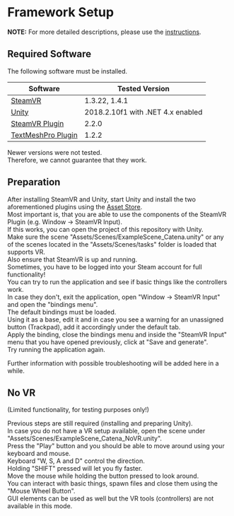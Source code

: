 # Framework Setup

**NOTE:** For more detailed descriptions, please use the [instructions](instructions/).


## Required Software

The following software must be installed.  

Software | Tested Version
---- | ----
[SteamVR](https://store.steampowered.com/app/250820/SteamVR) | 1.3.22, 1.4.1
[Unity](https://unity3d.com/de/get-unity/download/archive) | 2018.2.10f1 with .NET 4.x enabled
[SteamVR Plugin](https://assetstore.unity.com/packages/tools/integration/steamvr-plugin-32647) | 2.2.0
[TextMeshPro Plugin](https://assetstore.unity.com/packages/essentials/beta-projects/textmesh-pro-84126) | 1.2.2

Newer versions were not tested.  
Therefore, we cannot guarantee that they work.  


## Preparation

After installing SteamVR and Unity, start Unity and install the two aforementioned plugins using the [Asset Store](https://docs.unity3d.com/Manual/AssetStore.html).  
Most important is, that you are able to use the components of the SteamVR Plugin (e.g. Window -> SteamVR Input).  
If this works, you can open the project of this repository with Unity.  
Make sure the scene "Assets/Scenes/ExampleScene_Catena.unity" or any of the scenes located in the "Assets/Scenes/tasks" folder is loaded that supports VR.  
Also ensure that SteamVR is up and running.  
Sometimes, you have to be logged into your Steam account for full functionality!  
You can try to run the application and see if basic things like the controllers work.  
In case they don't, exit the application, open "Window -> SteamVR Input" and open the "bindings menu".  
The default bindings must be loaded.  
Using it as a base, edit it and in case you see a warning for an unassigned button (Trackpad), add it accordingly under the default tab.  
Apply the binding, close the bindings menu and inside the "SteamVR Input" menu that you have opened previously, click at "Save and generate".  
Try running the application again.  

Further information with possible troubleshooting will be added here in a while.  


## No VR
(Limited functionality, for testing purposes only!)

Previous steps are still required (installing and preparing Unity).  
In case you do not have a VR setup available, open the scene under "Assets/Scenes/ExampleScene_Catena_NoVR.unity".  
Press the "Play" button and you should be able to move around using your keyboard and mouse.  
Keyboard "W, S, A and D" control the direction.  
Holding "SHIFT" pressed will let you fly faster.  
Move the mouse while holding the button pressed to look around.  
You can interact with basic things, spawn files and close them using the "Mouse Wheel Button".  
GUI elements can be used as well but the VR tools (controllers) are not available in this mode.  
